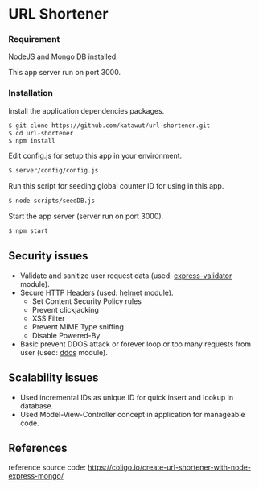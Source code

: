 # URL Shortener

### Requirement
NodeJS and Mongo DB installed.

This app server run on port 3000.

### Installation

Install the application dependencies packages.

```sh
$ git clone https://github.com/katawut/url-shortener.git
$ cd url-shortener
$ npm install
```

Edit config.js for setup this app in your environment.
```sh
$ server/config/config.js
```

Run this script for seeding global counter ID for using in this app.
```sh
$ node scripts/seedDB.js
```

Start the app server (server run on port 3000).
```sh
$ npm start
```

## Security issues
- Validate and sanitize user request data (used: [express-validator] module).
- Secure HTTP Headers (used: [helmet] module).
  - Set Content Security Policy rules
  - Prevent clickjacking
  - XSS Filter
  - Prevent MIME Type sniffing
  - Disable Powered-By
- Basic prevent DDOS attack or forever loop or too many requests from user (used: [ddos] module).

## Scalability issues
- Used incremental IDs as unique ID for quick insert and lookup in database.
- Used Model-View-Controller concept in application for manageable code.

## References
reference source code: https://coligo.io/create-url-shortener-with-node-express-mongo/

[ddos]: <https://www.npmjs.com/package/ddos>
[express-validator]: <https://github.com/ctavan/express-validator>
[helmet]: <https://www.npmjs.com/package/helmet>